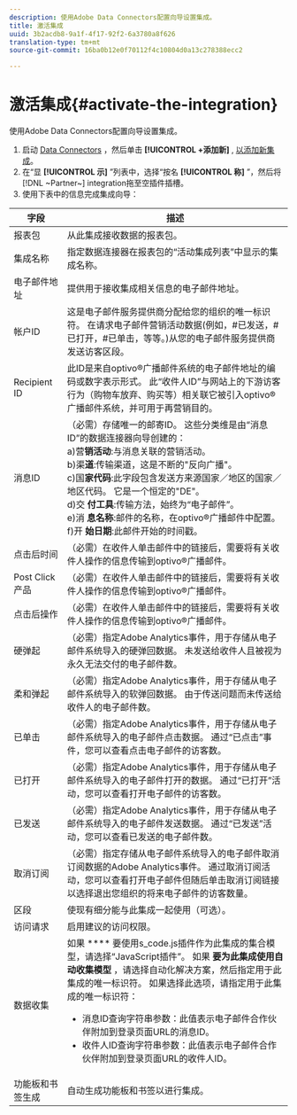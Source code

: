 ```yaml
---
description: 使用Adobe Data Connectors配置向导设置集成。
title: 激活集成
uuid: 3b2acdb8-9a1f-4f17-92f2-6a3780a8f626
translation-type: tm+mt
source-git-commit: 16ba0b12e0f70112f4c10804d0a13c278388ecc2

---
```



# 激活集成{#activate-the-integration}

使用Adobe Data Connectors配置向导设置集成。

1. 启动 [Data Connectors](https://marketing.adobe.com/resources/help/en_US/genesis/c_overview.html) ，然后单击 **[!UICONTROL +添加新]** , [以添加新集成](https://marketing.adobe.com/resources/help/en_US/genesis/t_add_integration.html)。
1. 在“显 **[!UICONTROL 示]** ”列表中，选择“按名 **[!UICONTROL 称]** ”，然后将 [!DNL ~Partner~] integration拖至空插件插槽。
1. 使用下表中的信息完成集成向导：

| 字段 | 描述 |
|--- |--- |
| 报表包 | 从此集成接收数据的报表包。 |
| 集成名称 | 指定数据连接器在报表包的“活动集成列表”中显示的集成名称。 |
| 电子邮件地址 | 提供用于接收集成相关信息的电子邮件地址。 |
| 帐户ID | 这是电子邮件服务提供商分配给您的组织的唯一标识符。 在请求电子邮件营销活动数据(例如，#已发送，#已打开，#已单击，等等。)从您的电子邮件服务提供商发送访客区段。 |
| Recipient ID | 此ID是来自optivo®广播邮件系统的电子邮件地址的编码或数字表示形式。 此“收件人ID”与网站上的下游访客行为（购物车放弃、购买等）相关联它被引入optivo®广播邮件系统，并可用于再营销目的。 |
| 消息ID | （必需）存储唯一的邮寄ID。 这些分类维是由“消息ID”的数据连接器向导创建的： <br>a)营&#x200B;**销活动**:与消息关联的营销活动。 <br>b)渠&#x200B;**道**:传输渠道，这是不断的"反向广播"。 <br>c)国&#x200B;**家代码**:此字段包含发送方来源国家／地区的国家／地区代码。 它是一个恒定的"DE"。 <br>d)交 **付工具**:传输方法，始终为“电子邮件”。<br> e)消 **息名称**:邮件的名称，在optivo®广播邮件中配置。 <br>f)开 **始日期**:此邮件开始的时间戳。 |
| 点击后时间 | （必需）在收件人单击邮件中的链接后，需要将有关收件人操作的信息传输到optivo®广播邮件。 |
| Post Click产品 | （必需）在收件人单击邮件中的链接后，需要将有关收件人操作的信息传输到optivo®广播邮件。 |
| 点击后操作 | （必需）在收件人单击邮件中的链接后，需要将有关收件人操作的信息传输到optivo®广播邮件。 |
| 硬弹起 | （必需）指定Adobe Analytics事件，用于存储从电子邮件系统导入的硬弹回数据。 未发送给收件人且被视为永久无法交付的电子邮件数。 |
| 柔和弹起 | （必需）指定Adobe Analytics事件，用于存储从电子邮件系统导入的软弹回数据。 由于传送问题而未传送给收件人的电子邮件数。 |
| 已单击 | （必需）指定Adobe Analytics事件，用于存储从电子邮件系统导入的电子邮件点击数据。 通过“已点击”事件，您可以查看点击电子邮件的访客数。 |
| 已打开 | （必需）指定Adobe Analytics事件，用于存储从电子邮件系统导入的电子邮件打开的数据。 通过“已打开”活动，您可以查看打开电子邮件的访客数。 |
| 已发送 | （必需）指定Adobe Analytics事件，用于存储从电子邮件系统导入的电子邮件发送数据。 通过“已发送”活动，您可以查看已发送的电子邮件数。 |
| 取消订阅 | （必需）指定存储从电子邮件系统导入的电子邮件取消订阅数据的Adobe Analytics事件。 通过取消订阅活动，您可以查看打开电子邮件但随后单击取消订阅链接以选择退出您组织的将来电子邮件的访客数量。 |
| 区段 | 使现有细分能与此集成一起使用（可选）。 |
| 访问请求 | 启用建议的访问权限。 |
| 数据收集 | 如果 **** 要使用s_code.js插件作为此集成的集合模型，请选择“JavaScript插件”。 如果 **要为此集成使用自动收集模型** ，请选择自动化解决方案，然后指定用于此集成的唯一标识符。 如果选择此选项，请指定用于此集成的唯一标识符：<ul><li>消息ID查询字符串参数：此值表示电子邮件合作伙伴附加到登录页面URL的消息ID。</li><li>收件人ID查询字符串参数：此值表示电子邮件合作伙伴附加到登录页面URL的收件人ID。</li></ul> |
| 功能板和书签生成 | 自动生成功能板和书签以进行集成。 |
